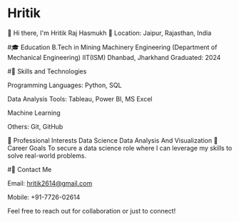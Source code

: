 # Hritik
👋 Hi there, I'm Hritik Raj Hasmukh
📍 Location: Jaipur, Rajasthan, India

#🎓 Education
B.Tech in Mining Machinery Engineering
(Department of Mechanical Engineering)
IIT(ISM) Dhanbad, Jharkhand
Graduated: 2024

#💼 Skills and Technologies

Programming Languages: Python, SQL

Data Analysis Tools: Tableau, Power BI,  MS Excel

Machine Learning

Others: Git, GitHub


🌱 Professional Interests
Data Science
Data Analysis And Visualization
🎯 Career Goals
To secure a data science role where I can leverage my skills to solve real-world problems.


#📧 Contact Me

Email: hritik2614@gmail.com

Mobile: +91-7726-02614


Feel free to reach out for collaboration or just to connect!
